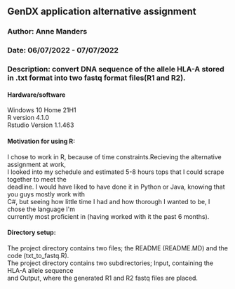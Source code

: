 
## GenDX application alternative assignment                           
### Author: Anne Manders                        
### Date: 06/07/2022 - 07/07/2022               
### Description: convert DNA sequence of the allele HLA-A stored in .txt format into two fastq format files(R1 and R2).  

#### Hardware/software
Windows 10 Home 21H1 <br/>
R version 4.1.0 <br/>
Rstudio Version 1.1.463 <br/>


#### Motivation for using R:
I chose to work in R, because of time constraints.Recieving the alternative assignment at work,<br/> 
I looked into my schedule and estimated 5-8 hours tops that I could scrape together to meet the<br/> 
deadline. I would have liked to have done it in Python or Java, knowing that you guys mostly work with <br/>
C#, but seeing how little time I had and how thorough I wanted to be, I chose the language I'm <br/>
currently most proficient in (having worked with it the past 6 months).<br/>

#### Directory setup:
The project directory contains two files; the README (README.MD) and the code (txt_to_fastq.R).<br/>
The project directory contains two subdirectories; Input, containing the HLA-A allele sequence<br/>
and Output, where the generated R1 and R2 fastq files are placed.<br/>

